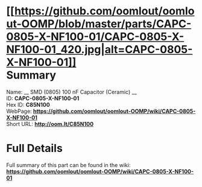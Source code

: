 
[[https://github.com/oomlout/oomlout-OOMP/blob/master/parts/CAPC-0805-X-NF100-01/CAPC-0805-X-NF100-01_420.jpg|alt=CAPC-0805-X-NF100-01]]     
Summary
=================
  
Name: __ SMD (0805) 100 nF Capacitor (Ceramic) __    
ID: __CAPC-0805-X-NF100-01__   
Hex ID: __C85N100__   
WebPage: __https://github.com/oomlout/oomlout-OOMP/wiki/CAPC-0805-X-NF100-01__   
Short URL: __http://oom.lt/C85N100__   

Full Details
==========================
Full summary of this part can be found in the wiki:   
__https://github.com/oomlout/oomlout-OOMP/wiki/CAPC-0805-X-NF100-01__    

